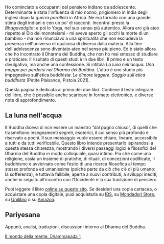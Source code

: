 Ho cominciato a occuparmi del pensiero indiano da adolescente. Determinante è stata l'influenza di mio nonno, prigioniero in India degli inglesi dopo la _guerra parallela_ in Africa. Ne era tornato con una grande stima degli indiani e con un po' di racconti. Incontrai presto la _Bhagavadgita_; e poi lo Yoga, nel suo senso più autentico. Allora ero già ateo rispetto al Dio dei monoteismi - mi aveva aperto gli occhi la morte di un bambino - ma non rinunciavo a una spiritualità che non escludeva la presenza nell'universo di qualcosa di diverso dalla materia. Alla fine dell'adolescenza sono diventato ateo nel senso più pieno. Ed è stato allora che ho incontrato il Dharma del Buddha, che non ho mai smesso di studiare e praticare. Il risultato di questi studi è in due libri. Il primo è un testo divulgativo, ma anche una confessione. Si intitola _La luna nell'acqua. Una mappa per perdersi nel Dharma del Buddha_. L'altro è uno studio più impegnativo sull'etica buddhista: _Le dimore leggere. Saggio sull'etica buddhista_ (Petite Plaisance, Pistoia 2021).

Questa pagina è dedicata al primo dei due libri. Contiene il testo integrale del libro, che è possibile anche scaricare in formato elettronico, e diverse note di approfondimento.

## La luna nell'acqua

Il Buddha diceva di non essere un maestro “dal pugno chiuso”, di quelli che trasmettono insegnamenti segreti, esoterici, il cui senso più profondo è riservato a pochi. Il suo messaggio vuole essere chiaro, lineare, accessibile a tutti e da tutti verificabile. Questo libro intende presentarlo ispirandosi a questa stessa chiarezza, mostrando i diversi passaggi logici e filosofici del Dharma del Buddha in modo colloquiale, quasi intimo. Più che come una religione, ossia un insieme di pratiche, di rituali, di concezioni codificate, il buddhismo è avvicinato come l’esito di una ricerca filosofica al tempo stesso profonda ed umanissima (poiché parte da ciò che c’è di più umano: la sofferenza), e tuttavia fallibile, aperta a nuovi contributi, a sviluppi inediti, anche in seguito all’incontro con l‘Occidente e la sua tradizione di pensiero. 

Puoi leggere il libro [online su questo sito](luna/index.md). Se desideri una copia cartacea, o acquistare una copia digitale, puoi acquistarla su [IBS](https://www.ibs.it/luna-nell-acqua-mappa-per-ebook-antonio-vigilante/e/9788834160022?srsltid=AfmBOooLQpq1bWzg0qmlSE0_IwIwEfchNJvGjeRlUeg6e-StvEn6hzux), su [Mondadori Store](https://www.mondadoristore.it/luna-nell-acqua-mappa-Antonio-Vigilante/eai978883416083/), su [Unilibro](https://www.unilibro.it/libro/vigilante-antonio/luna-nell-acqua-mappa-perdersi-dharma-buddha/9788834160831) o su [Amazon](https://www.amazon.it/luna-nellacqua-perdersi-Dharma-Buddha/dp/8834160835).

## Pariyesana 

Appunti, analisi, traduzioni, discussioni intorno al Dharma del Buddha.

[Il mondo della mente. Dhammapada 1](dhammapada-1.md)
